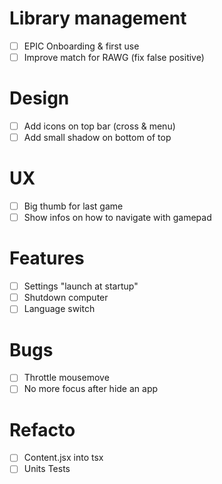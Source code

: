 

# Library management
- [ ] EPIC Onboarding & first use
- [ ] Improve match for RAWG (fix false positive)

# Design
- [ ] Add icons on top bar (cross & menu)
- [ ] Add small shadow on bottom of top

# UX
- [ ] Big thumb for last game
- [ ] Show infos on how to navigate with gamepad

# Features
- [ ] Settings "launch at startup"
- [ ] Shutdown computer
- [ ] Language switch

# Bugs
- [ ] Throttle mousemove
- [ ] No more focus after hide an app

# Refacto
- [ ] Content.jsx into tsx
- [ ] Units Tests